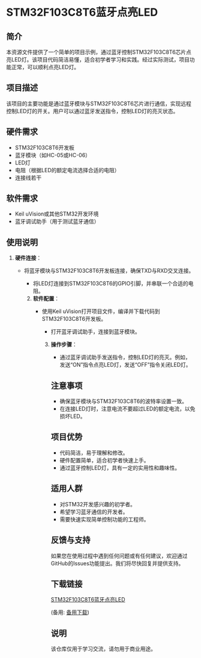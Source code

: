 # STM32F103C8T6蓝牙点亮LED

## 简介

本资源文件提供了一个简单的项目示例，通过蓝牙控制STM32F103C8T6芯片点亮LED灯。该项目代码简洁易懂，适合初学者学习和实践。经过实际测试，项目功能正常，可以顺利点亮LED灯。

## 项目描述

该项目的主要功能是通过蓝牙模块与STM32F103C8T6芯片进行通信，实现远程控制LED灯的开关。用户可以通过蓝牙发送指令，控制LED灯的亮灭状态。

## 硬件需求

- STM32F103C8T6开发板
- 蓝牙模块（如HC-05或HC-06）
- LED灯
- 电阻（根据LED的额定电流选择合适的电阻）
- 连接线若干

## 软件需求

- Keil uVision或其他STM32开发环境
- 蓝牙调试助手（用于测试蓝牙通信）

## 使用说明

1. **硬件连接**：
   - 将蓝牙模块与STM32F103C8T6开发板连接，确保TXD与RXD交叉连接。
      - 将LED灯连接到STM32F103C8T6的GPIO引脚，并串联一个合适的电阻。

      2. **软件配置**：
         - 使用Keil uVision打开项目文件，编译并下载代码到STM32F103C8T6开发板。
            - 打开蓝牙调试助手，连接到蓝牙模块。

            3. **操作步骤**：
               - 通过蓝牙调试助手发送指令，控制LED灯的亮灭。例如，发送“ON”指令点亮LED灯，发送“OFF”指令关闭LED灯。

               ## 注意事项

               - 确保蓝牙模块与STM32F103C8T6的波特率设置一致。
               - 在连接LED灯时，注意电流不要超过LED的额定电流，以免损坏LED。

               ## 项目优势

               - 代码简洁，易于理解和修改。
               - 硬件配置简单，适合初学者快速上手。
               - 通过蓝牙控制LED灯，具有一定的实用性和趣味性。

               ## 适用人群

               - 对STM32开发感兴趣的初学者。
               - 希望学习蓝牙通信的开发者。
               - 需要快速实现简单控制功能的工程师。

               ## 反馈与支持

               如果您在使用过程中遇到任何问题或有任何建议，欢迎通过GitHub的Issues功能提出。我们将尽快回复并提供支持。

               ## 下载链接
               [STM32F103C8T6蓝牙点亮LED](https://pan.quark.cn/s/880e6e37dcb5) 

               (备用: [备用下载](https://pan.baidu.com/s/1GxR_RPtTPbaT5JfxlsQdWA?pwd=1234))

               ## 说明

               该仓库仅用于学习交流，请勿用于商业用途。
